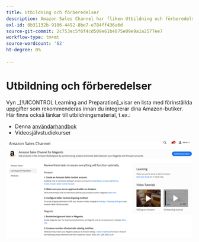 ```yaml
---
title: Utbildning och förberedelser
description: Amazon Sales Channel har fliken Utbildning och förberedelsevy som ger enkel åtkomst till en lista över konfigurationsuppgifter och informationsresurser.
exl-id: 0b31132b-9106-4492-8be7-e784ff436a6d
source-git-commit: 2c753ec5f6f4cd509e61b4875e09e9a1a2577ee7
workflow-type: tm+mt
source-wordcount: '62'
ht-degree: 0%

---
```


# Utbildning och förberedelser

Vyn _[!UICONTROL Learning and Preparation]_visar en lista med förinställda uppgifter som rekommenderas innan du integrerar dina Amazon-butiker. Här finns också länkar till utbildningsmaterial, t.ex.:

- Denna [användarhandbok](./overview.md)
- Videosjälvstudiekurser

![Vyn Utbildning och förberedelser](assets/learning-preparation.png)
